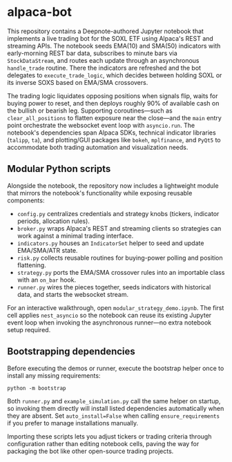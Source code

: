 # alpaca-bot

This repository contains a Deepnote-authored Jupyter notebook that implements a live trading bot for the SOXL ETF using Alpaca's REST and streaming APIs. The notebook seeds EMA(10) and SMA(50) indicators with early-morning REST bar data, subscribes to minute bars via `StockDataStream`, and routes each update through an asynchronous `handle_trade` routine. There the indicators are refreshed and the bot delegates to `execute_trade_logic`, which decides between holding SOXL or its inverse SOXS based on EMA/SMA crossovers.

The trading logic liquidates opposing positions when signals flip, waits for buying power to reset, and then deploys roughly 90% of available cash on the bullish or bearish leg. Supporting coroutines—such as `clear_all_positions` to flatten exposure near the close—and the `main` entry point orchestrate the websocket event loop with `asyncio.run`. The notebook's dependencies span Alpaca SDKs, technical indicator libraries (`talipp`, `ta`), and plotting/GUI packages like `bokeh`, `mplfinance`, and `PyQt5` to accommodate both trading automation and visualization needs.

## Modular Python scripts

Alongside the notebook, the repository now includes a lightweight module that mirrors the notebook's functionality while exposing reusable components:

- `config.py` centralizes credentials and strategy knobs (tickers, indicator periods, allocation rules).
- `broker.py` wraps Alpaca's REST and streaming clients so strategies can work against a minimal trading interface.
- `indicators.py` houses an `IndicatorSet` helper to seed and update EMA/SMA/ATR state.
- `risk.py` collects reusable routines for buying-power polling and position flattening.
- `strategy.py` ports the EMA/SMA crossover rules into an importable class with an `on_bar` hook.
- `runner.py` wires the pieces together, seeds indicators with historical data, and starts the websocket stream.


For an interactive walkthrough, open `modular_strategy_demo.ipynb`. The first
cell applies `nest_asyncio` so the notebook can reuse its existing Jupyter
event loop when invoking the asynchronous runner—no extra notebook setup
required.


## Bootstrapping dependencies

Before executing the demos or runner, execute the bootstrap helper once to
install any missing requirements:

```
python -m bootstrap
```

Both `runner.py` and `example_simulation.py` call the same helper on startup, so
invoking them directly will install listed dependencies automatically when they
are absent. Set ``auto_install=False`` when calling ``ensure_requirements`` if
you prefer to manage installations manually.

Importing these scripts lets you adjust tickers or trading criteria through configuration rather than editing notebook cells, paving the way for packaging the bot like other open-source trading projects.

